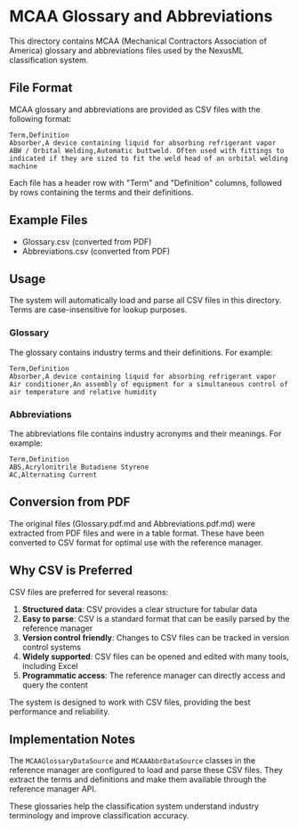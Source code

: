 # MCAA Glossary and Abbreviations

This directory contains MCAA (Mechanical Contractors Association of America)
glossary and abbreviations files used by the NexusML classification system.

## File Format

MCAA glossary and abbreviations are provided as CSV files with the following
format:

```
Term,Definition
Absorber,A device containing liquid for absorbing refrigerant vapor
ABW / Orbital Welding,Automatic buttweld. Often used with fittings to indicated if they are sized to fit the weld head of an orbital welding machine
```

Each file has a header row with "Term" and "Definition" columns, followed by
rows containing the terms and their definitions.

## Example Files

- Glossary.csv (converted from PDF)
- Abbreviations.csv (converted from PDF)

## Usage

The system will automatically load and parse all CSV files in this directory.
Terms are case-insensitive for lookup purposes.

### Glossary

The glossary contains industry terms and their definitions. For example:

```
Term,Definition
Absorber,A device containing liquid for absorbing refrigerant vapor
Air conditioner,An assembly of equipment for a simultaneous control of air temperature and relative humidity
```

### Abbreviations

The abbreviations file contains industry acronyms and their meanings. For
example:

```
Term,Definition
ABS,Acrylonitrile Butadiene Styrene
AC,Alternating Current
```

## Conversion from PDF

The original files (Glossary.pdf.md and Abbreviations.pdf.md) were extracted
from PDF files and were in a table format. These have been converted to CSV
format for optimal use with the reference manager.

## Why CSV is Preferred

CSV files are preferred for several reasons:

1. **Structured data**: CSV provides a clear structure for tabular data
2. **Easy to parse**: CSV is a standard format that can be easily parsed by the
   reference manager
3. **Version control friendly**: Changes to CSV files can be tracked in version
   control systems
4. **Widely supported**: CSV files can be opened and edited with many tools,
   including Excel
5. **Programmatic access**: The reference manager can directly access and query
   the content

The system is designed to work with CSV files, providing the best performance
and reliability.

## Implementation Notes

The `MCAAGlossaryDataSource` and `MCAAAbbrDataSource` classes in the reference
manager are configured to load and parse these CSV files. They extract the terms
and definitions and make them available through the reference manager API.

These glossaries help the classification system understand industry terminology
and improve classification accuracy.
